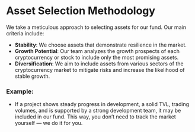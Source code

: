 # Asset Selection Methodology

We take a meticulous approach to selecting assets for our fund. Our main criteria include:

- **Stability**: We choose assets that demonstrate resilience in the market.
- **Growth Potential**: Our team analyzes the growth prospects of each cryptocurrency or stock to include only the most promising assets.
- **Diversification**: We aim to include assets from various sectors of the cryptocurrency market to mitigate risks and increase the likelihood of stable growth.

### Example:
- If a project shows steady progress in development, a solid TVL, trading volumes, and is supported by a strong development team, it may be included in our fund. This way, you don’t need to track the market yourself — we do it for you.

